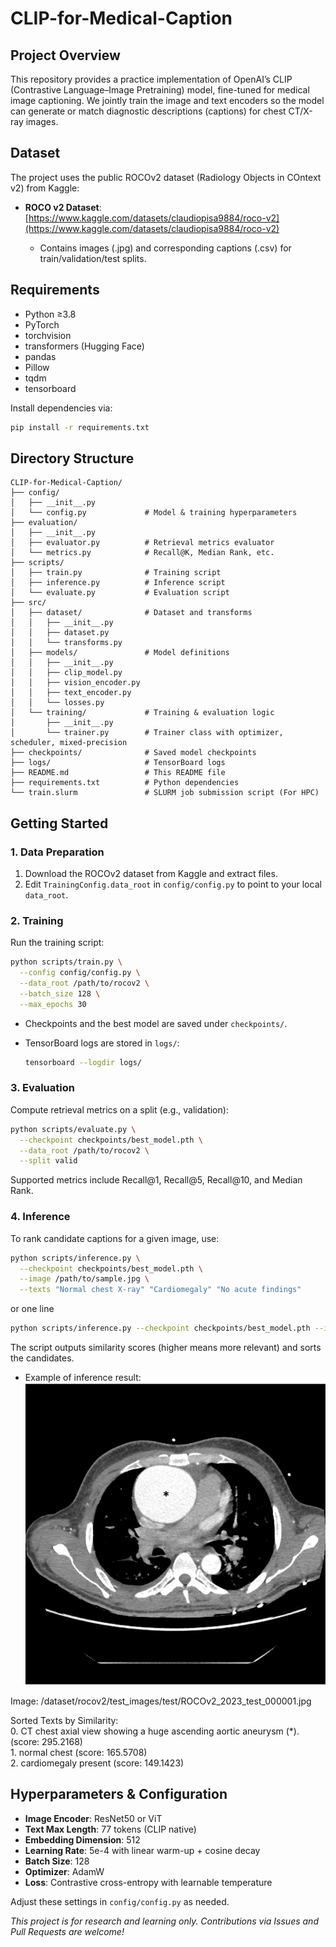# CLIP-for-Medical-Caption

## Project Overview

This repository provides a practice implementation of OpenAI’s CLIP (Contrastive Language–Image Pretraining) model, fine-tuned for medical image captioning. We jointly train the image and text encoders so the model can generate or match diagnostic descriptions (captions) for chest CT/X-ray images.

## Dataset

The project uses the public ROCOv2 dataset (Radiology Objects in COntext v2) from Kaggle:

* **ROCO v2 Dataset**: [https://www.kaggle.com/datasets/claudiopisa9884/roco-v2](https://www.kaggle.com/datasets/claudiopisa9884/roco-v2)

  * Contains images (.jpg) and corresponding captions (.csv) for train/validation/test splits.

## Requirements

* Python ≥3.8
* PyTorch
* torchvision
* transformers (Hugging Face)
* pandas
* Pillow
* tqdm
* tensorboard

Install dependencies via:

```bash
pip install -r requirements.txt
```

## Directory Structure

```
CLIP-for-Medical-Caption/
├── config/                   
│   ├── __init__.py
│   └── config.py             # Model & training hyperparameters
├── evaluation/               
│   ├── __init__.py
│   ├── evaluator.py          # Retrieval metrics evaluator
│   └── metrics.py            # Recall@K, Median Rank, etc.
├── scripts/                  
│   ├── train.py              # Training script
│   ├── inference.py          # Inference script
│   └── evaluate.py           # Evaluation script
├── src/                      
│   ├── dataset/              # Dataset and transforms
│   │   ├── __init__.py
│   │   ├── dataset.py
│   │   └── transforms.py
│   ├── models/               # Model definitions
│   │   ├── __init__.py
│   │   ├── clip_model.py
│   │   ├── vision_encoder.py
│   │   ├── text_encoder.py
│   │   └── losses.py
│   └── training/             # Training & evaluation logic
│       ├── __init__.py
│       └── trainer.py        # Trainer class with optimizer, scheduler, mixed-precision
├── checkpoints/              # Saved model checkpoints
├── logs/                     # TensorBoard logs
├── README.md                 # This README file
├── requirements.txt          # Python dependencies
└── train.slurm               # SLURM job submission script (For HPC)
```

## Getting Started

### 1. Data Preparation

1. Download the ROCOv2 dataset from Kaggle and extract files.
2. Edit `TrainingConfig.data_root` in `config/config.py` to point to your local `data_root`.

### 2. Training

Run the training script:

```bash
python scripts/train.py \
  --config config/config.py \
  --data_root /path/to/rocov2 \
  --batch_size 128 \
  --max_epochs 30
```

* Checkpoints and the best model are saved under `checkpoints/`.
* TensorBoard logs are stored in `logs/`:

  ```bash
  tensorboard --logdir logs/
  ```

### 3. Evaluation

Compute retrieval metrics on a split (e.g., validation):

```bash
python scripts/evaluate.py \
  --checkpoint checkpoints/best_model.pth \
  --data_root /path/to/rocov2 \
  --split valid
```

Supported metrics include Recall\@1, Recall\@5, Recall\@10, and Median Rank.

### 4. Inference

To rank candidate captions for a given image, use:

```bash
python scripts/inference.py \
  --checkpoint checkpoints/best_model.pth \
  --image /path/to/sample.jpg \
  --texts "Normal chest X-ray" "Cardiomegaly" "No acute findings"
```
or one line
```bash
python scripts/inference.py --checkpoint checkpoints/best_model.pth --image /scratch/sc232jl/rocov2/test_images/test/ROCOv2_2023_test_000001.jpg --texts "CT chest axial view showing a huge ascending aortic aneurysm (*)." "normal chest" "cardiomegaly present"
```

The script outputs similarity scores (higher means more relevant) and sorts the candidates.

* Example of inference result:  
![example_image](https://github.com/J-I-N-G-L-I/CLIP-for-Medical-Caption/blob/main/ROCOv2_2023_test_000001.jpg)  

Image: /dataset/rocov2/test_images/test/ROCOv2_2023_test_000001.jpg  

Sorted Texts by Similarity:  
0\. CT chest axial view showing a huge ascending aortic aneurysm (*). (score: 295.2168)  
1\. normal chest (score: 165.5708)  
2\. cardiomegaly present (score: 149.1423)  


## Hyperparameters & Configuration

* **Image Encoder**: ResNet50 or ViT
* **Text Max Length**: 77 tokens (CLIP native)
* **Embedding Dimension**: 512
* **Learning Rate**: 5e-4 with linear warm-up + cosine decay
* **Batch Size**: 128
* **Optimizer**: AdamW
* **Loss**: Contrastive cross-entropy with learnable temperature

Adjust these settings in `config/config.py` as needed.

*This project is for research and learning only. Contributions via Issues and Pull Requests are welcome!*
